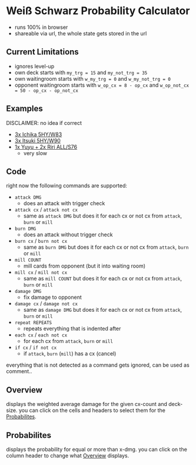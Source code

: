 # Weiß Schwarz Probability Calculator

* runs 100% in browser
* shareable via url, the whole state gets stored in the url

## Current Limitations

* ignores level-up
* own deck starts with `my_trg = 15` and `my_not_trg = 35`
* own waitingroom starts with `w_my_trg = 0` and `w_my_not_trg = 0`
* opponent waitingroom starts with `w_op_cx = 8 - op_cx` and `w_op_not_cx = 50 - op_cx - op_not_cx`

## Examples

DISCLAIMER: no idea if correct

* [3x Ichika 5HY/W83](https://kokutoru.github.io/ws-probability-calculator/?*9il8zWi5yAC0tHkk9W3LtzdQ9l9XzKZkk5O8_3u-r0aiBTXArcEwwVJ9xGq8bYJM6p3lSDEb_8Qe4*N.jPkhcRxAX-)
* [3x Itsuki 5HY/W90](https://kokutoru.github.io/ws-probability-calculator/?mTAdHkyYWiBFjPnSoo9QChNSyPiqZOjsRVTmuHoN*f4xGATxpCl9gkQX_GndfDf..6mU3di3SERXVvTbZmzmQ)
* [1x Yuyu + 2x Riri ALL/S76](https://kokutoru.github.io/ws-probability-calculator/?lSDavywNNUz.YuI8Vh9Sn0*KwoVk8Yaz5hyd3YMh5J*XfaoVvJdlN2yzum0SMIY_ZIlql-YjMekZBvG.u_1RqajCrhx2.fMSEqABF)
  * very slow

## Code

right now the following commands are supported:

* `attack DMG`
    * does an attack with trigger check
* `attack cx` / `attack not cx`
    * same as `attack DMG` but does it for each cx or not cx from `attack`, `burn` or `mill`
* `burn DMG`
    * does an attack without trigger check
* `burn cx` / `burn not cx`
    * same as `burn DMG` but does it for each cx or not cx from `attack`, `burn` or `mill`
* `mill COUNT`
    * mill cards from opponent (but it into waiting room)
* `mill cx` / `mill not cx`
    * same as `mill COUNT` but does it for each cx or not cx from `attack`, `burn` or `mill`
* `damage DMG`
    * fix damage to opponent
* `damage cx` / `damage not cx`
    * same as `damage DMG` but does it for each cx or not cx from `attack`, `burn` or `mill`
* `repeat REPEATS`
    * repeats everything that is indented after
* `each cx` / `each not cx`
    * for each cx from `attack`, `burn` or `mill`
* `if cx` / `if not cx`
    * if `attack`, `burn` (`mill`) has a cx (cancel)

everything that is not detected as a command gets ignored, can be used as comment..

## Overview

displays the weighted average damage for the given cx-count and deck-size.
you can click on the cells and headers to select them for the [Probabilites](#probabilites).

## Probabilites

displays the probability for equal or more than x-dmg.
you can click on the column header to change what [Overview](#overview) displays.

